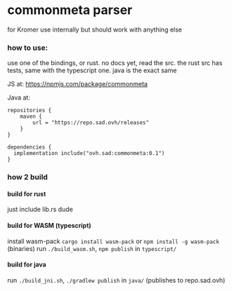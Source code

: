 # commonmeta parser
for Kromer use internally but should work with anything else

### how to use:
use one of the bindings, or rust. no docs yet, read the src.
the rust src has tests, same with the typescript one. java is the exact same

JS at: https://npmjs.com/package/commonmeta

Java at:
```
repositories {
    maven {
        url = "https://repo.sad.ovh/releases"
    }
}

dependencies {
  implementation include("ovh.sad:commonmeta:0.1")
}
```

### how 2 build
#### build for rust
just include lib.rs dude

#### build for WASM (typescript)
install wasm-pack
`cargo install wasm-pack` or `npm install -g wasm-pack` (binaries)
run `./build_wasm.sh`, `npm publish` in `typescript/`

#### build for java
run `./build_jni.sh`, `./gradlew publish` in `java/` (publishes to repo.sad.ovh)
